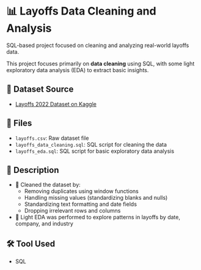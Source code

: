 # 📊 Layoffs Data Cleaning and Analysis
SQL-based project focused on cleaning and analyzing real-world layoffs data.


This project focuses primarily on **data cleaning** using SQL, with some light exploratory data analysis (EDA) to extract basic insights.

## 📁 Dataset Source
- [Layoffs 2022 Dataset on Kaggle](https://www.kaggle.com/datasets/swaptr/layoffs-2022)

## 📂 Files
- `layoffs.csv`: Raw dataset file
- `layoffs_data_cleaning.sql`: SQL script for cleaning the data
- `layoffs_eda.sql`: SQL script for basic exploratory data analysis

## 🧹 Description
- 🧽 Cleaned the dataset by:
  - Removing duplicates using window functions
  - Handling missing values (standardizing blanks and nulls)
  - Standardizing text formatting and date fields
  - Dropping irrelevant rows and columns
- 🧪 Light EDA was performed to explore patterns in layoffs by date, company, and industry

## 🛠️ Tool Used
- SQL
